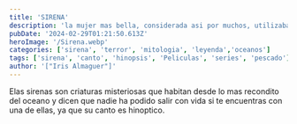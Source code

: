 ```yaml
---
title: 'SIRENA'
description: 'la mujer mas bella, considerada asi por muchos, utilizaba su talentosa y cautivadora vo para atrapar a los navegantes desd elo mas adentrado del oceano'
pubDate: '2024-02-29T01:21:50.613Z'
heroImage: '/Sirena.webp'
categories: ['sirena', 'terror', 'mitologia', 'leyenda','oceanos']
tags: ['sirena', 'canto', 'hinopsis', 'Peliculas', 'series', 'pescado']
author: '["Iris Almaguer"]'
---
```


Elas sirenas son criaturas misteriosas que habitan desde lo mas recondito del oceano y dicen que nadie ha podido salir con vida si te encuentras con una de ellas, ya que su canto es hinoptico.